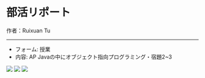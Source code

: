 # 部活リポート

作者：Ruixuan Tu

---

- フォーム: 授業
- 内容: AP Javaの中にオブジェクト指向プログラミング・宿題2~3

<img src="/img/news/20190606/1" class="img-thumbnail img-fluid col-md-3 p-1 rounded">
<img src="/img/news/20190606/2" class="img-thumbnail img-fluid col-md-3 p-1 rounded">
<img src="/img/news/20190606/3" class="img-thumbnail img-fluid col-md-3 p-1 rounded">